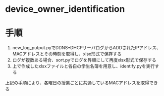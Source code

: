 # device_owner_identification

# 手順
1. new_log_putput.pyでDDNS•DHCPサーバログからADDされたIPアドレス、MACアドレスとその時刻を取得し、xlsx形式で保存する
2. ログが複数ある場合、sort.pyでログを昇順にして再度xlsx形式で保存する
3. 上で作成したxlsxファイルと各自の学生名簿を用意し、identify.pyを実行する

上記の手順により、各曜日の授業ごとに共通しているMACアドレスを取得できる
